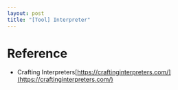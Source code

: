 ```yaml
---
layout: post
title: "[Tool] Interpreter"
---
```


# Reference
- Crafting Interpreters[https://craftinginterpreters.com/](https://craftinginterpreters.com/)